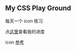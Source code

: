 ## My CSS Play Ground

每天一个 icon 练习

点[这里](https://zinkwu.blog/css-play-ground/)查看我的进度

icon [参考](https://css.gg/app)

